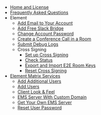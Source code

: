 * [Home and License](https://github.com/Twi1ightSparkle/matrix-documentation/wiki)
* [Frequently Asked Questions](https://github.com/Twi1ightSparkle/matrix-documentation/wiki/Frequently-Asked-Questions)
* Element
    * [Add Email to Your Account](https://github.com/Twi1ightSparkle/matrix-documentation/wiki/Add-Email-to-Your-Account)
    * [Add Free Slack Bridge](https://github.com/Twi1ightSparkle/matrix-documentation/wiki/Add-Free-Slack-Bridge)
    * [Change Account Password](https://github.com/Twi1ightSparkle/matrix-documentation/wiki/Change-Account-Password)
    * [Create a Conference Call in a Room](https://github.com/Twi1ightSparkle/matrix-documentation/wiki/Create-a-Conference-Call-in-a-Room)
    * [Submit Debug Logs](https://github.com/Twi1ightSparkle/matrix-documentation/wiki/Submit-Debug-Logs)
    * Cross Signing
        * [Set up Cross Signing](https://github.com/Twi1ightSparkle/matrix-documentation/wiki/Set-up-Cross-Signing)
        * [Check Status](https://github.com/Twi1ightSparkle/matrix-documentation/wiki/Check-Status)
        * [Export and Import E2E Room Keys](https://github.com/Twi1ightSparkle/matrix-documentation/wiki/Export-and-Import-E2E-Room-Keys)
        * [Reset Cross Signing](https://github.com/Twi1ightSparkle/matrix-documentation/wiki/Reset-Cross-Signing)
* [Element Matrix Services](https://ems.element.io/)
    * [Add Additional Users](https://github.com/Twi1ightSparkle/matrix-documentation/wiki/Add-Additional-Users)
    * [Add Users](https://github.com/Twi1ightSparkle/matrix-documentation/wiki/Add-Users)
    * [Client Look & Feel](https://github.com/Twi1ightSparkle/matrix-documentation/wiki/Client-Look-and-Feel)
    * [EMS Server With Custom Domain](https://github.com/Twi1ightSparkle/matrix-documentation/wiki/EMS-Server-With-Custom-Domain)
    * [Get Your Own EMS Server](https://github.com/Twi1ightSparkle/matrix-documentation/wiki/Get-Your-Own-EMS-Server)
    * [Reset User Password](https://github.com/Twi1ightSparkle/matrix-documentation/wiki/Reset-User-Password)
